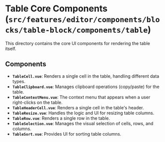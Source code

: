 # Table Core Components (`src/features/editor/components/blocks/table-block/components/table`)

This directory contains the core UI components for rendering the table itself.

## Components

-   **`TableCell.vue`**: Renders a single cell in the table, handling different data types.
-   **`TableClipboard.vue`**: Manages clipboard operations (copy/paste) for the table.
-   **`TableContextMenu.vue`**: The context menu that appears when a user right-clicks on the table.
-   **`TableHeaderCell.vue`**: Renders a single cell in the table's header.
-   **`TableResize.vue`**: Handles the logic and UI for resizing table columns.
-   **`TableRow.vue`**: Renders a single row in the table.
-   **`TableSelection.vue`**: Manages the visual selection of cells, rows, and columns.
-   **`TableSort.vue`**: Provides UI for sorting table columns. 